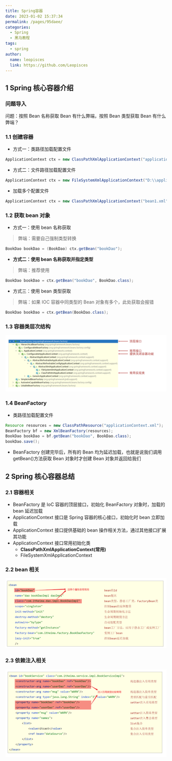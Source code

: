 ```yaml
---
title: Spring容器
date: 2023-01-02 15:37:34
permalink: /pages/95daee/
categories:
  - Spring
  - 黑马教程
tags:
  - spring
author:
  name: leopisces
  link: https://github.com/Leopisces
---
```


## 1 Spring 核心容器介绍

### 问题导入

问题：按照 Bean 名称获取 Bean 有什么弊端，按照 Bean 类型获取 Bean 有什么弊端？

### 1.1 创建容器

- 方式一：类路径加载配置文件

```java
ApplicationContext ctx = new ClassPathXmlApplicationContext("applicationContext.xml");
```

- 方式二：文件路径加载配置文件

```java
ApplicationContext ctx = new FileSystemXmlApplicationContext("D:\\applicationContext.xml");
```

- 加载多个配置文件

```java
ApplicationContext ctx = new ClassPathXmlApplicationContext("bean1.xml", "bean2.xml");
```

### 1.2 获取 bean 对象

- 方式一：使用 bean 名称获取

> 弊端：需要自己强制类型转换

```java
BookDao bookDao = (BookDao) ctx.getBean("bookDao");
```

- **方式二：使用 bean 名称获取并指定类型**

> 弊端：推荐使用

```java
BookDao bookDao = ctx.getBean("bookDao", BookDao.class);
```

- 方式三：使用 bean 类型获取

> 弊端：如果 IOC 容器中同类型的 Bean 对象有多个，此处获取会报错

```java
BookDao bookDao = ctx.getBean(BookDao.class);
```

### 1.3 容器类层次结构

![](./img/29.png)

### 1.4 BeanFactory

- 类路径加载配置文件

```java
Resource resources = new ClassPathResource("applicationContext.xml");
BeanFactory bf = new XmlBeanFactory(resources);
BookDao bookDao = bf.getBean("bookDao", BookDao.class);
bookDao.save();
```

- BeanFactory 创建完毕后，所有的 Bean 均为延迟加载，也就是说我们调用 getBean()方法获取 Bean 对象时才创建 Bean 对象并返回给我们

## 2 Spring 核心容器总结

### 2.1 容器相关

- BeanFactory 是 IoC 容器的顶层接口，初始化 BeanFactory 对象时，加载的 bean 延迟加载
- ApplicationContext 接口是 Spring 容器的核心接口，初始化时 bean 立即加载
- ApplicationContext 接口提供基础的 bean 操作相关方法，通过其他接口扩展其功能
- ApplicationContext 接口常用初始化类
  - **ClassPathXmlApplicationContext(常用)**
  - FileSystemXmlApplicationContext

### 2.2 bean 相关

![](./img/30.png)

### 2.3 依赖注入相关

![](./img/31.png)
